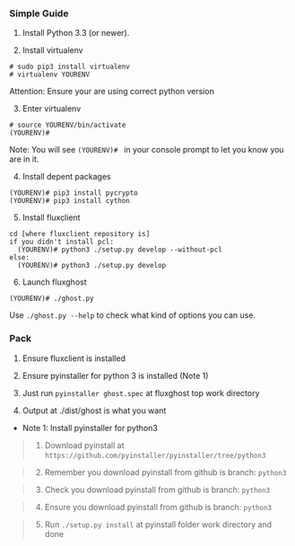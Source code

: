 
### Simple Guide ###

1. Install Python 3.3 (or newer).

2. Install virtualenv
```
# sudo pip3 install virtualenv
# virtualenv YOURENV
```

Attention: Ensure your are using correct python version

3. Enter virtualenv
```
# source YOURENV/bin/activate
(YOURENV)#
```

Note: You will see `(YOURENV)# ` in your console prompt to let you know you are in it.

4. Install depent packages

```
(YOURENV)# pip3 install pycrypto
(YOURENV)# pip3 install cython
```

5. Install fluxclient
```
cd [where fluxclient repository is]
if you didn't install pcl:
  (YOURENV)# python3 ./setup.py develop --without-pcl
else:
  (YOURENV)# python3 ./setup.py develop
```

6. Launch fluxghost
```
(YOURENV)# ./ghost.py
```

Use `./ghost.py --help` to check what kind of options you can use.


### Pack ###

1. Ensure fluxclient is installed

2. Ensure pyinstaller for python 3 is installed (Note 1)

3. Just run `pyinstaller ghost.spec` at fluxghost top work directory

4. Output at ./dist/ghost is what you want

* Note 1: Install pyinstaller for python3

> 1. Download pyinstall at `https://github.com/pyinstaller/pyinstaller/tree/python3`

> 2. Remember you download pyinstall from github is branch: `python3`

> 3. Check you download pyinstall from github is branch: `python3`

> 4. Ensure you download pyinstall from github is branch: `python3`

> 5. Run `./setup.py install` at pyinstall folder work directory and done
